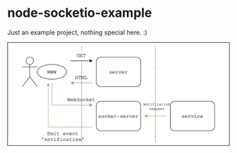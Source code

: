 # node-socketio-example

Just an example project, nothing special here. :)

![README.png](./README.png)

